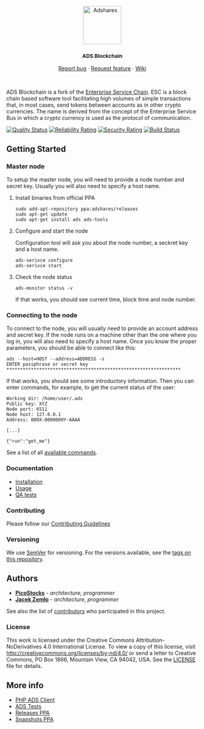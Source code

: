 <p align="center">
  <a href="https://adshares.net/">
    <img src="https://adshares.net/logos/ads.svg" alt="Adshares" width=100 height=100>
  </a>
  <h3 align="center"><small>ADS Blockchain</small></h3>
  <p align="center">
    <a href="https://github.com/adshares/ads/issues/new?template=bug_report.md&labels=Bug">Report bug</a>
    ·
    <a href="https://github.com/adshares/ads/issues/new?template=feature_request.md&labels=New%20Feature">Request feature</a>
    ·
    <a href="https://github.com/adshares/ads/wiki">Wiki</a>
  </p>
</p>

<br>

ADS Blockchain is a fork of the [Enterprise Service Chain](https://github.com/EnterpriseServiceChain/esc). ESC is a block chain based software tool facilitating high
 volumes of simple transactions that, in most cases, send tokens between accounts as in other crypto currencies. The name is derived from the concept of the Enterprise Service Bus in which a crypto currency is used as the protocol of communication.

[![Quality Status](https://sonarcloud.io/api/project_badges/measure?project=adshares-ads&metric=alert_status)](https://sonarcloud.io/dashboard?id=adshares-ads)
[![Reliability Rating](https://sonarcloud.io/api/project_badges/measure?project=adshares-ads&metric=reliability_rating)](https://sonarcloud.io/dashboard?id=adshares-ads)
[![Security Rating](https://sonarcloud.io/api/project_badges/measure?project=adshares-ads&metric=security_rating)](https://sonarcloud.io/dashboard?id=adshares-ads)
[![Build Status](https://travis-ci.org/adshares/ads.svg?branch=master)](https://travis-ci.org/adshares/ads)


## Getting Started

### Master node

To setup the master node, you will need to provide a node number and secret key. 
Usually you will also need to specify a host name. 

1. Install binaries from official PPA

	```
	sudo add-apt-repository ppa:adshares/releases
	sudo apt-get update
	sudo apt-get install ads ads-tools
	```
    
2. Configure and start the node

	Configuration tool will ask you about the node number, a seckret key and a host name.
	 
	```
	ads-serivce configure
	ads-serivce start
	```

3. Check the node status

	```
	ads-monitor status -v
	```
	
	If that works, you should see current time, block time and node number.
	

### Connecting to the node

To connect to the node, you will usually need to provide an account address and secret key. 
If the node runs on a machine other than the one where you log in, you will also need to specify a host name. 
Once you know the proper parameters, you should be able to connect like this:

```
ads --host=HOST --address=ADDRESS -s
ENTER passphrase or secret key
****************************************************************
```

If that works, you should see some introductory information.
Then you can enter commands, for example, to get the current status of the user:
```
Working dir: /home/user/.ads
Public key: XYZ
Node port: 6511
Node host: 127.0.0.1
Address: 000X-0000000Y-AAAA

[...]

{"run":"get_me"}
``` 

See a list of all [available commands](https://github.com/adshares/ads/wiki/ADS-API#methods).

### Documentation

- [Installation](https://github.com/adshares/ads/wiki#installation)
- [Usage](https://github.com/adshares/ads/wiki/ADS-API)
- [QA tests](https://github.com/adshares/ads-tests)

### Contributing

Please follow our [Contributing Guidelines](docs/CONTRIBUTING.md)

### Versioning

We use [SemVer](http://semver.org/) for versioning. For the versions available, see the [tags on this repository](https://github.com/adshares/ads/tags). 


## Authors

- **[PicoStocks](https://github.com/picostocks)** - _architecture, programmer_
- **[Jacek Zemło](https://github.com/jzemlo)** - _architecture, programmer_

See also the list of [contributors](https://github.com/adshares/ads/contributors) who participated in this project.

### License

This work is licensed under the Creative Commons Attribution-NoDerivatives 4.0
 International License. To view a copy of this license, visit
 http://creativecommons.org/licenses/by-nd/4.0/ or send a letter to Creative
 Commons, PO Box 1866, Mountain View, CA 94042, USA.
  See the [LICENSE](LICENSE) file for details.


## More info

- [PHP ADS Client](https://github.com/adshares/ads-php-client)
- [ADS Tests](https://github.com/adshares/ads-tests)
- [Releases PPA](https://launchpad.net/~adshares/+archive/ubuntu/releases)
- [Snapshots PPA](https://launchpad.net/~adshares/+archive/ubuntu/snapshots)
